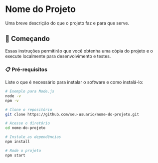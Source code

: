 # Nome do Projeto

Uma breve descrição do que o projeto faz e para que serve.

## 🚀 Começando

Essas instruções permitirão que você obtenha uma cópia do projeto e o execute localmente para desenvolvimento e testes.

### 📋 Pré-requisitos

Liste o que é necessário para instalar o software e como instalá-lo:

```bash
# Exemplo para Node.js
node -v
npm -v

# Clone o repositório
git clone https://github.com/seu-usuario/nome-do-projeto.git

# Acesse o diretório
cd nome-do-projeto

# Instale as dependências
npm install

# Rode o projeto
npm start
